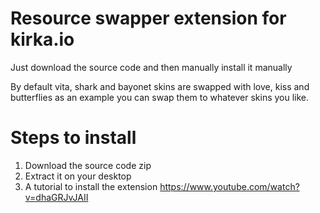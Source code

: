 
# Resource swapper extension for kirka.io

Just download the source code and then manually install it manually 

By default vita, shark and bayonet skins are swapped with love, kiss and butterflies as an example you can swap them to whatever skins you like.


# Steps to install

1. Download the source code zip
2. Extract it on your desktop
3. A tutorial to install the extension https://www.youtube.com/watch?v=dhaGRJvJAII

